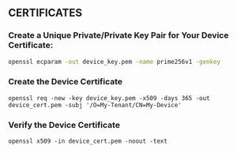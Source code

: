 ## CERTIFICATES

### Create a Unique Private/Private Key Pair for Your Device Certificate:
```bash
openssl ecparam -out device_key.pem -name prime256v1 -genkey
```
### Create the Device Certificate
```
openssl req -new -key device_key.pem -x509 -days 365 -out device_cert.pem -subj '/O=My-Tenant/CN=My-Device'
```
### Verify the Device Certificate
```
openssl x509 -in device_cert.pem -noout -text
```